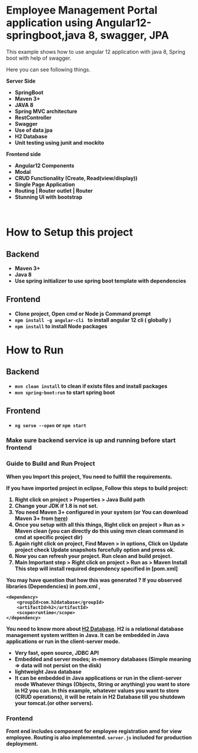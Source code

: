 <h1>Employee Management Portal application using Angular12-springboot,java 8, swagger, JPA</h1>
This example shows how to use angular 12 application with java 8, Spring boot with help of swagger.<br>

Here you can see following things.<br>
<p><b>Server Side<b></p>
<ul>
<li>SpringBoot</li>
<li> Maven 3+ </li>
<li> JAVA 8 </li>
<li>Spring MVC architecture</li>
<li>RestController</li>
<li>Swagger</li>
<li>Use of data jpa</li>
<li>H2 Database</li>
<li>Unit testing using junit and mockito</li>
</ul>

<p><b>Frontend side<b></p>

<ul>
<li>Angular12 Components</li>
<li> Modal </li>
<li>CRUD Functionality (Create, Read(view/display))</li>
<li>Single Page Application</li>
<li>Routing | Router outlet | Router</li>
<li>Stunning UI with bootstrap</li>
</ul>
<br>

<h1>How to Setup this project </h1>

<h2> Backend </h2>
<ul> 
<li>Maven 3+</li>
<li>Java 8 </li>
<li>Use spring initializer to use spring boot template with dependencies</li>
</ul>

<h2> Frontend </h2>
<ul>
<li>Clone project, Open cmd or Node js Command prompt</li>
<li><code>npm install -g angular-cli </code> to install angular 12 cli ( globally ) </li>
<li><code>npm install</code> to install Node packages</li>
</ul>

<h1>How to Run </h1>

<h2> Backend </h2>
<ul> 
<li><code>mvn clean install</code> to clean if exists files and install packages</li>
<li><code>mvn spring-boot:run</code>  to start spring boot</li>
</ul>

<h2> Frontend </h2>
<ul>
<li><code>ng serve --open</code> or <code>npm start</code> </li>
</ul>



<h3>Make sure backend service is up and running before start frontend</h3>

<h3>Guide to Build and Run Project</h3>
When you Import this project, You need to fulfill the requirements.

**If you have imported project in eclipse, Follow this steps to build project:**
1. Right click on project > Properties > **Java Build path**
2. Change your **JDK if 1.8 is not set.**
3. You need **Maven 3+** configured in your system (or You can download Maven 3+ from [here](https://maven.apache.org/download.cgi))
4. Once you setup with all this things,
Right click on project > Run as > Maven clean (you can directly do this using **mvn clean** command in cmd at specific project dir)
5. Again right click on project, Find **Maven >** in options, Click on **Update project**
check **Update snapshots forcefully** option and press ok.
6. Now you can refresh your project. Run clean and build project.
7. **Main Important step >** Right click on project > Run as  > **Maven Install**
 This step will install required dependency specified in [pom.xml]


**You may have question that how this was generated ?**
If you observed libraries (Dependencies) in pom.xml ,
```
<dependency>
	<groupId>com.h2database</groupId>
	<artifactId>h2</artifactId>
	<scope>runtime</scope>
</dependency>
```
You need to know more about [H2 Database](https://en.wikipedia.org/wiki/H2_(DBMS)). 
H2 is a relational database management system written in Java. It can be embedded in Java applications or run in the client-server mode.
- Very fast, open source, JDBC API
- Embedded and server modes; in-memory databases (Simple meaning => data will not persist on the disk)
- lightweight Java database
- It can be embedded in Java applications or run in the client-server mode
Whatever things (Objects, String or anything) you want to store in **H2** you can.
In this example, whatever values you want to store (CRUD operations), it will be retain in H2 Database till you shutdown your tomcat.(or other servers).

<h3>Frontend</h3>
Front end includes component for employee registration amd for view employee. Routing is also implemented.
<code>server.js</code> included for production deployment.
